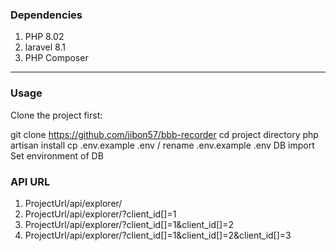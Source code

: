 <!-- Project API Client Project Cost-->
### Dependencies
1. PHP 8.02
2. laravel 8.1
3. PHP Composer
-----------------------------------------------------
### Usage

Clone the project first:


git clone https://github.com/jibon57/bbb-recorder
cd project directory 
php artisan install
cp .env.example .env / rename .env.example .env
DB import
Set environment of DB

### API URL
1. ProjectUrl/api/explorer/ 
2. ProjectUrl/api/explorer/?client_id[]=1
3. ProjectUrl/api/explorer/?client_id[]=1&client_id[]=2
4. ProjectUrl/api/explorer/?client_id[]=1&client_id[]=2&client_id[]=3